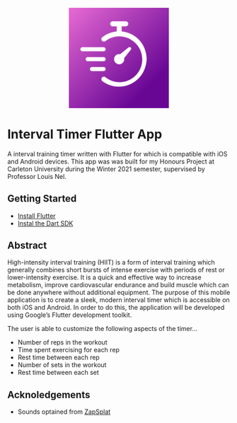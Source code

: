<p align="center">
  <img src="lib/assets/images/icon.png" width=45% title="Interval Timer App Icon"
  alt="Interval Timer App Icon">
</p>

# Interval Timer Flutter App

A interval training timer written with Flutter for which is compatible with iOS and Android devices. This app was was built for my Honours Project at Carleton University during the Winter 2021 semester, supervised by Professor Louis Nel.

## Getting Started

- [Install Flutter](https://flutter.dev/docs/get-started/install)
- [Instal the Dart SDK](https://dart.dev/get-dart)

## Abstract
High-intensity interval training (HIIT) is a form of interval training which generally combines short bursts of intense exercise with periods of rest or lower-intensity exercise. It is a quick and effective way to increase metabolism, improve cardiovascular endurance and build muscle which can be done anywhere without additional equipment. The purpose of this mobile application is to create a sleek, modern interval timer which is accessible on both iOS and Android. In order to do this, the application will be developed using Google’s Flutter development toolkit.

The user is able to customize the following aspects of the timer...
- Number of reps in the workout
- Time spent exercising for each rep
- Rest time between each rep
- Number of sets in the workout
- Rest time between each set

## Acknoledgements
- Sounds optained from [ZapSplat](https://www.zapsplat.com/)
